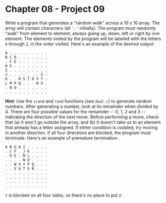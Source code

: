 # Chapter 08 - Project 09

Write a program that generates a "random walk" across a 10 x 10 array.  The
array will contain characters (all `'.'` initially).  The program must randomly
"walk" from element to element, always going up, down, left or right by one
element.  The elements visited by the program will be labeled with the letters
`A` through `Z`, in the order visited.  Here's an example of the desired output:


```
A . . . . . . . . .
B C D . . . . . . .
. F E . . . . . . .
H G . . . . . . . .
I . . . . . . . . .
J . . . . . . . Z .
K . . R S T U V Y .
L M P Q . . . W X .
. N O . . . . . . .
. . . . . . . . . .
```

__Hint__: Use the `srand` and `rand` functions (see `deal.c`) to generate random
numbers. After generating a number, look at its remainder when divided by 4. 
There are four possible values for the remainder -- 0, 1, 2 and 3 -- indicating
the direction of the next move.  Before performing a move, check that (a) it
won't go outside the array, and (b) it doesn't take us to an element that
already has a letter assigned.  If either condition is violated, try moving in
another direction.  If all four directions are blocked, the program must
terminate. Here's an example of premature termination:

```
A B G H I . . . . .
. C F . J K . . . .
. D E . M L . . . .
. . . . N O . . . .
. . W X Y P Q . . .
. . V U T S R . . .
. . . . . . . . . .
. . . . . . . . . .
. . . . . . . . . .
. . . . . . . . . .
```

`Y` is blocked on all four sides, so there's no place to put `Z`.

